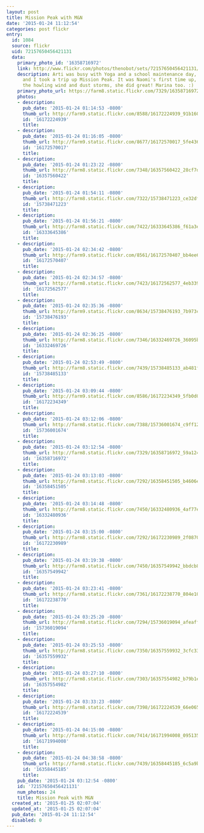 ```yaml
---
layout: post
title: Mission Peak with M&N
date: '2015-01-24 11:12:54'
categories: post flickr
entry:
  id: 1084
  source: flickr
  uid: 72157650456421131
  data:
    primary_photo_id: '16358716972'
    link: http://www.flickr.com/photos/thenobot/sets/72157650456421131/
    description: Arti was busy with Yoga and a school maintenance day, so the girls
      and I took a trip up Mission Peak. It was Naomi's first time up, and despite
      the howling wind and dust storms, she did great! Marina too. :)
    primary_photo_url: https://farm8.static.flickr.com/7329/16358716972_59a1248b63_m.jpg
    photos:
    - description: 
      pub_date: '2015-01-24 01:14:53 -0800'
      thumb_url: http://farm9.static.flickr.com/8588/16172224939_91b1601ea0_s.jpg
      id: '16172224939'
      title: 
    - description: 
      pub_date: '2015-01-24 01:16:05 -0800'
      thumb_url: http://farm9.static.flickr.com/8677/16172570017_5fe4360cd0_s.jpg
      id: '16172570017'
      title: 
    - description: 
      pub_date: '2015-01-24 01:23:22 -0800'
      thumb_url: http://farm8.static.flickr.com/7348/16357560422_28cf7d5f3e_s.jpg
      id: '16357560422'
      title: 
    - description: 
      pub_date: '2015-01-24 01:54:11 -0800'
      thumb_url: http://farm8.static.flickr.com/7322/15738471223_ce32df16df_s.jpg
      id: '15738471223'
      title: 
    - description: 
      pub_date: '2015-01-24 01:56:21 -0800'
      thumb_url: http://farm8.static.flickr.com/7422/16333645386_f61a3e1321_s.jpg
      id: '16333645386'
      title: 
    - description: 
      pub_date: '2015-01-24 02:34:42 -0800'
      thumb_url: http://farm9.static.flickr.com/8561/16172570407_bb4ee67bd5_s.jpg
      id: '16172570407'
      title: 
    - description: 
      pub_date: '2015-01-24 02:34:57 -0800'
      thumb_url: http://farm8.static.flickr.com/7423/16172562577_4eb339bebd_s.jpg
      id: '16172562577'
      title: 
    - description: 
      pub_date: '2015-01-24 02:35:36 -0800'
      thumb_url: http://farm9.static.flickr.com/8634/15738476193_7b973cfa0a_s.jpg
      id: '15738476193'
      title: 
    - description: 
      pub_date: '2015-01-24 02:36:25 -0800'
      thumb_url: http://farm8.static.flickr.com/7346/16332469726_36095b44ae_s.jpg
      id: '16332469726'
      title: 
    - description: 
      pub_date: '2015-01-24 02:53:49 -0800'
      thumb_url: http://farm8.static.flickr.com/7439/15738485133_ab481fdefb_s.jpg
      id: '15738485133'
      title: 
    - description: 
      pub_date: '2015-01-24 03:09:44 -0800'
      thumb_url: http://farm9.static.flickr.com/8586/16172234349_5fb0d08c8d_s.jpg
      id: '16172234349'
      title: 
    - description: 
      pub_date: '2015-01-24 03:12:06 -0800'
      thumb_url: http://farm8.static.flickr.com/7388/15736001674_c9ff12e714_s.jpg
      id: '15736001674'
      title: 
    - description: 
      pub_date: '2015-01-24 03:12:54 -0800'
      thumb_url: http://farm8.static.flickr.com/7329/16358716972_59a1248b63_s.jpg
      id: '16358716972'
      title: 
    - description: 
      pub_date: '2015-01-24 03:13:03 -0800'
      thumb_url: http://farm8.static.flickr.com/7292/16358451505_b4606e631e_s.jpg
      id: '16358451505'
      title: 
    - description: 
      pub_date: '2015-01-24 03:14:48 -0800'
      thumb_url: http://farm8.static.flickr.com/7450/16332480936_4af77e5cbe_s.jpg
      id: '16332480936'
      title: 
    - description: 
      pub_date: '2015-01-24 03:15:00 -0800'
      thumb_url: http://farm8.static.flickr.com/7292/16172230989_2f0870cd82_s.jpg
      id: '16172230989'
      title: 
    - description: 
      pub_date: '2015-01-24 03:19:38 -0800'
      thumb_url: http://farm8.static.flickr.com/7450/16357549942_bbdcb847ec_s.jpg
      id: '16357549942'
      title: 
    - description: 
      pub_date: '2015-01-24 03:23:41 -0800'
      thumb_url: http://farm8.static.flickr.com/7361/16172238770_804e102ae3_s.jpg
      id: '16172238770'
      title: 
    - description: 
      pub_date: '2015-01-24 03:25:20 -0800'
      thumb_url: http://farm8.static.flickr.com/7294/15736019094_afeaff5290_s.jpg
      id: '15736019094'
      title: 
    - description: 
      pub_date: '2015-01-24 03:25:53 -0800'
      thumb_url: http://farm8.static.flickr.com/7350/16357559932_3cfc33b6fc_s.jpg
      id: '16357559932'
      title: 
    - description: 
      pub_date: '2015-01-24 03:27:10 -0800'
      thumb_url: http://farm8.static.flickr.com/7303/16357554982_b79b1ed383_s.jpg
      id: '16357554982'
      title: 
    - description: 
      pub_date: '2015-01-24 03:33:23 -0800'
      thumb_url: http://farm8.static.flickr.com/7398/16172224539_66e065519e_s.jpg
      id: '16172224539'
      title: 
    - description: 
      pub_date: '2015-01-24 04:15:00 -0800'
      thumb_url: http://farm8.static.flickr.com/7414/16171994008_0951358c28_s.jpg
      id: '16171994008'
      title: 
    - description: 
      pub_date: '2015-01-24 04:38:58 -0800'
      thumb_url: http://farm8.static.flickr.com/7439/16358445185_6c5a9bddd6_s.jpg
      id: '16358445185'
      title: 
    pub_date: '2015-01-24 03:12:54 -0800'
    id: '72157650456421131'
    num_photos: 24
    title: Mission Peak with M&N
  created_at: '2015-01-25 02:07:04'
  updated_at: '2015-01-25 02:07:04'
  pub_date: '2015-01-24 11:12:54'
  disabled: 0
---
```

